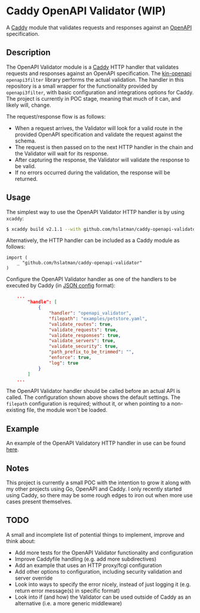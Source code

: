 # Caddy OpenAPI Validator (WIP)

A [Caddy](https://caddyserver.com/) module that validates requests and responses against an [OpenAPI](https://www.openapis.org/) specification.

## Description

The OpenAPI Validator module is a [Caddy](https://caddyserver.com/) HTTP handler that validates requests and responses against an OpenAPI specification.
The [kin-openapi](https://github.com/getkin/kin-openapi) `openapi3filter` library performs the actual validation.
The handler in this repository is a small wrapper for the functionality provided by `openapi3filter`, with basic configuration and integrations options for Caddy. 
The project is currently in POC stage, meaning that much of it can, and likely will, change.

The request/response flow is as follows:

* When a request arrives, the Validator will look for a valid route in the provided OpenAPI specification and validate the request against the schema.
* The request is then passed on to the next HTTP handler in the chain and the Validator will wait for its response.
* After capturing the response, the Validator will validate the response to be valid.
* If no errors occurred during the validation, the response will be returned.

## Usage

The simplest way to use the OpenAPI Validator HTTP handler is by using `xcaddy`:

```bash
$ xcaddy build v2.1.1 --with github.com/hslatman/caddy-openapi-validator
```

Alternatively, the HTTP handler can be included as a Caddy module as follows:

```golang
import (
	_ "github.com/hslatman/caddy-openapi-validator"
)
```

Configure the OpenAPI Validator handler as one of the handlers to be executed by Caddy (in [JSON config](https://caddyserver.com/docs/json/) format):

```json
    ...
        "handle": [
            {
                "handler": "openapi_validator",
                "filepath": "examples/petstore.yaml",
                "validate_routes": true,
                "validate_requests": true,
                "validate_responses": true,
                "validate_servers": true,
                "validate_security": true,
                "path_prefix_to_be_trimmed": "",
                "enforce": true,
                "log": true
            }
        ]
    ...
```

The OpenAPI Validator handler should be called before an actual API is called.
The configuration shown above shows the default settings.
The `filepath` configuration is required; without it, or when pointing to a non-existing file, the module won't be loaded.

## Example

An example of the OpenAPI Validatory HTTP handler in use can be found [here](https://github.com/hslatman/caddy-openapi-validator-example).

## Notes

This project is currently a small POC with the intention to grow it along with my other projects using Go, OpenAPI and Caddy.
I only recently started using Caddy, so there may be some rough edges to iron out when more use cases present themselves.

## TODO

A small and incomplete list of potential things to implement, improve and think about:

* Add more tests for the OpenAPI Validator functionality and configuration
* Improve Caddyfile handling (e.g. add more subdirectives)
* Add an example that uses an HTTP proxy/fcgi configuration
* Add other options to configuration, including security validation and server override
* Look into ways to specify the error nicely, instead of just logging it (e.g. return error message(s) in specific format)
* Look into if (and how) the Validator can be used outside of Caddy as an alternative (i.e. a more generic middleware)
